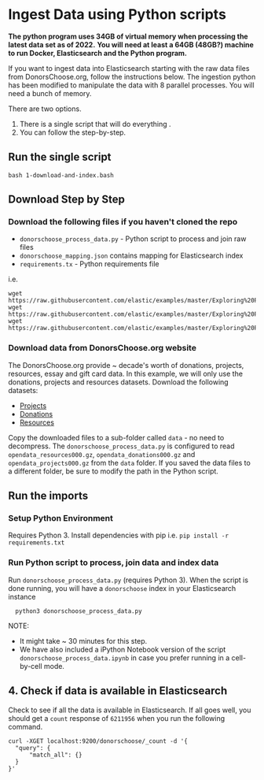 # Ingest Data using Python scripts

**The python program uses 34GB of virtual memory when processing the latest data set as of 2022.**
**You will need at least a 64GB (48GB?) machine to run Docker, Elasticsearch and the Python program.**

If you want to ingest data into Elasticsearch starting with the raw data files from DonorsChoose.org, follow the instructions below.
The ingestion python has been modified to manipulate the data with 8 parallel processes. You will need a bunch of memory.

There are two options. 
1. There is a single script that will do everything .
1. You can follow the step-by-step.

## Run the single script
`bash 1-download-and-index.bash`

## Download Step by Step
### Download the following files if you haven't cloned the repo

- `donorschoose_process_data.py` - Python script to process and join raw files
- `donorschoose_mapping.json` contains mapping for Elasticsearch index
- `requirements.tx` - Python requirements file

i.e.

```shell
wget https://raw.githubusercontent.com/elastic/examples/master/Exploring%20Public%20Datasets/donorschoose/scripts/donorschoose_mapping.json
wget https://raw.githubusercontent.com/elastic/examples/master/Exploring%20Public%20Datasets/donorschoose/scripts/donorschoose_process_data.py
wget https://raw.githubusercontent.com/elastic/examples/master/Exploring%20Public%20Datasets/donorschoose/scripts/requirements.txt
```

### Download data from DonorsChoose.org website 

The DonorsChoose.org provide ~ decade's worth of donations, projects, resources, essay and gift card data. In this example, we will only use the donations, projects and resources datasets. Download the following datasets:
  - [Projects](http://s3.amazonaws.com/open_data/opendata_projects000.gz)
  - [Donations](http://s3.amazonaws.com/open_data/opendata_donations000.gz)
  - [Resources](http://s3.amazonaws.com/open_data/opendata_resources000.gz)

Copy the downloaded files to a sub-folder called `data` - no need to decompress. The `donorschoose_process_data.py` is configured to read `opendata_resources000.gz`, `opendata_donations000.gz` and `opendata_projects000.gz` from the `data` folder. If you saved the data files to a different folder, be sure to modify the path in the Python script.

## Run the imports
### Setup Python Environment

Requires Python 3.  Install dependencies with pip i.e. `pip install -r requirements.txt`

### Run Python script to process, join data and index data

Run `donorschoose_process_data.py` (requires Python 3). When the script is done running, you will have a `donorschoose` index in your Elasticsearch instance
```
  python3 donorschoose_process_data.py
```
NOTE:
- It might take ~ 30 minutes for this step. 
- We have also included a iPython Notebook version of the script `donorschoose_process_data.ipynb` in case you prefer running in a cell-by-cell mode.

## 4. Check if data is available in Elasticsearch

Check to see if all the data is available in Elasticsearch. If all goes well, you should get a `count` response of `6211956` when you run the following command.

  ```shell
  curl -XGET localhost:9200/donorschoose/_count -d '{
  	"query": {
  		"match_all": {}
  	}
  }'
  ```
